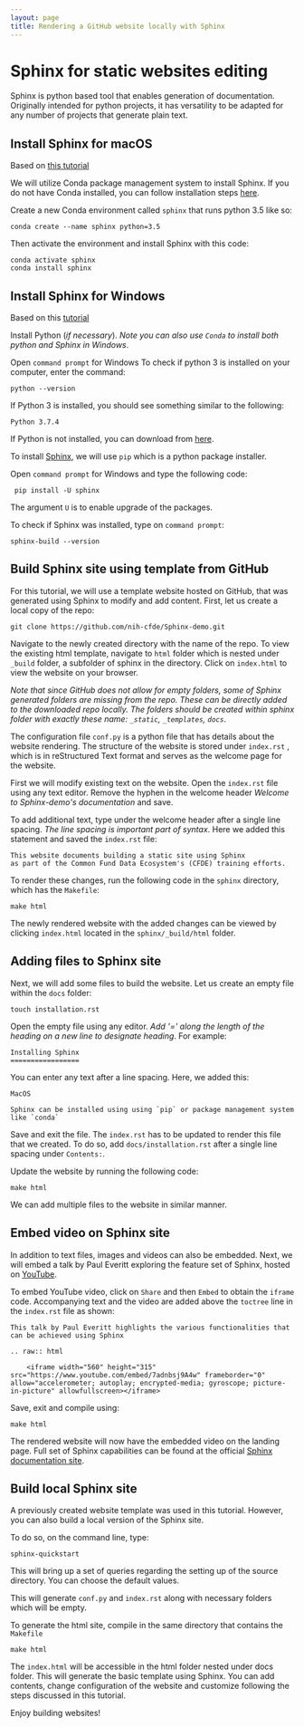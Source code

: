 ```yaml
---
layout: page
title: Rendering a GitHub website locally with Sphinx
---
```


Sphinx for static websites editing
==================================

Sphinx is python based tool that enables generation of documentation. Originally intended for python projects, it has versatility to be adapted for any number of projects that generate plain text.

Install Sphinx for macOS
------------------------

Based on [this tutorial](https://www.sphinx-doc.org/en/master/usage/installation.html)

We will utilize Conda package management system to install Sphinx. If you do not have Conda installed, you can follow installation steps [here](https://docs.conda.io/projects/conda/en/latest/user-guide/install/macos.html).

Create a new Conda environment called `sphinx` that runs python 3.5 like
so:

    conda create --name sphinx python=3.5

Then activate the environment and install Sphinx with this code:

    conda activate sphinx
    conda install sphinx

Install Sphinx for Windows
----------------------------

Based on this [tutorial](https://www.sphinx-doc.org/en/master/usage/installation.html)

Install Python (*if necessary*). *Note you can also use `Conda` to install both python and Sphinx in Windows*.

Open `command prompt` for Windows
To check if python 3 is installed on your computer, enter the command:

    python --version

If Python 3 is installed, you should see something similar to the following:

    Python 3.7.4

If Python is not installed, you can download from [here](https://www.python.org/downloads/).

To install [Sphinx](https://www.sphinx-doc.org/en/master/usage/quickstart.html), we will use `pip` which is a python package installer.

Open `command prompt` for Windows and type the following code:

     pip install -U sphinx

The argument `U` is to enable upgrade of the packages.

To check if Sphinx was installed, type on `command prompt`:

    sphinx-build --version

Build Sphinx site using template from GitHub
--------------------------------------------    

For this tutorial, we will use a template website hosted on GitHub, that was generated using Sphinx to modify and add content. First, let us create a local copy of the repo:

    git clone https://github.com/nih-cfde/Sphinx-demo.git

 Navigate to the newly created directory with the name of the repo.  To view the existing html template, navigate to `html` folder which is nested under `_build` folder, a subfolder of sphinx in the directory.
 Click on `index.html` to view the website on your browser.

 *Note that since GitHub does not allow for empty folders, some of Sphinx generated folders are missing from the repo. These can be directly added to the downloaded repo locally. The folders should be created within sphinx folder with exactly these name: `_static`, `_templates`, `docs`*.

 The configuration file `conf.py` is a python file that has details about the website rendering. The structure of the website is stored under `index.rst` , which is in reStructured Text format and serves as the welcome page for the website.

 First we will modify existing text on the website. Open the `index.rst` file using any text editor. Remove the hyphen in the welcome header *Welcome to Sphinx-demo's documentation* and save.

 To add additional text, type under the welcome header after a single line spacing. *The line spacing is important part of syntax*. Here we added this statement and saved the `index.rst` file:

    This website documents building a static site using Sphinx
    as part of the Common Fund Data Ecosystem's (CFDE) training efforts.

 To render these changes, run the following code in the `sphinx` directory, which has the `Makefile`:

    make html

The newly rendered website with the added changes can be viewed by clicking `index.html` located in the `sphinx/_build/html` folder.

Adding files to Sphinx site
----------------------------  

Next, we will add some files to build the website. Let us create an empty file within the `docs` folder:

    touch installation.rst

Open the empty file using any editor. *Add '=' along the length of the heading on a new line to designate heading*. For example:

    Installing Sphinx
    =================

You can enter any text after a line spacing. Here, we added this:

    MacOS

    Sphinx can be installed using using `pip` or package management system like `conda`

Save and exit the file.
The `index.rst` has to be updated to render this file that we created. To do so, add `docs/installation.rst` after a single line spacing under `Contents:`.

Update the website by running the following code:

    make html

We can add multiple files to the website in similar manner.

Embed video on Sphinx site
---------------------------

In addition to text files, images and videos can also be embedded. Next, we will embed a talk by Paul Everitt exploring the feature set of Sphinx, hosted on [YouTube](https://www.youtube.com/watch?v=7adnbsj9A4w).

To embed YouTube video, click on `Share` and then `Embed` to obtain the `iframe` code. Accompanying text and the video are added above the `toctree` line in the `index.rst` file as shown:

    This talk by Paul Everitt highlights the various functionalities that can be achieved using Sphinx

    .. raw:: html

        <iframe width="560" height="315" src="https://www.youtube.com/embed/7adnbsj9A4w" frameborder="0" allow="accelerometer; autoplay; encrypted-media; gyroscope; picture-in-picture" allowfullscreen></iframe>

Save, exit and compile using:

    make html

The rendered website will now have the embedded video on the landing page. Full set of Sphinx capabilities can be found at the official [Sphinx documentation site](https://www.sphinx-doc.org/en/master/).

Build local Sphinx site
------------------------

A previously created website template was used in this tutorial. However, you can also build a local version of the Sphinx site.

To do so, on the command line, type:

    sphinx-quickstart

This will bring up a set of queries regarding the setting up of the source directory. You can choose the default values.

This will generate `conf.py` and `index.rst` along with necessary folders which will be empty.

To generate the html site, compile in the same directory that contains the `Makefile`

    make html

The `index.html` will be accessible in the html folder nested under docs folder. This will generate the basic template using Sphinx. You can add contents, change configuration of the website and customize following the steps discussed in this tutorial.

Enjoy building websites!
